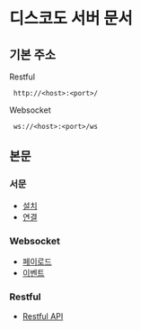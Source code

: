 # 디스코도 서버 문서

## 기본 주소

Restful
```
 http://<host>:<port>/
```
Websocket
```
 ws://<host>:<port>/ws
```

## 본문

### 서문
- [설치](./설치.md)
- [연결](./연결.md)

### Websocket
- [페이로드](./페이로드.md)
- [이벤트](./이벤트.md)

### Restful
- [Restful API](./restful.md)
